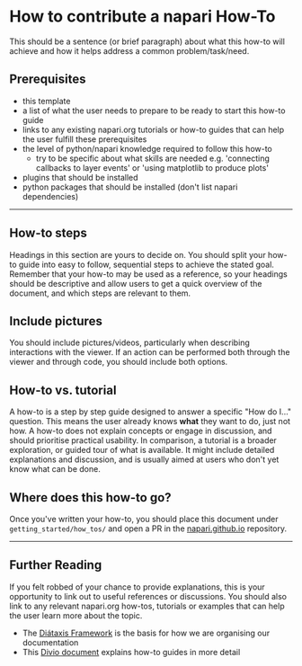 # How to contribute a napari How-To

This should be a sentence (or brief paragraph) about what this how-to will achieve and how it helps address a common problem/task/need.

## Prerequisites

- this template
- a list of what the user needs to prepare to be ready to start this how-to guide 
- links to any existing napari.org tutorials or how-to guides that can help the user fulfill these prerequisites
- the level of python/napari knowledge required to follow this how-to
    - try to be specific about what skills are needed e.g. 
    'connecting callbacks to layer events' or 'using matplotlib to produce plots'
- plugins that should be installed
- python packages that should be installed (don't list napari dependencies)

***

## How-to steps

Headings in this section are yours to decide on. You should split your how-to guide into easy to follow, sequential steps to achieve the stated goal. Remember that your how-to may be used as a reference, so your headings should be descriptive and allow users to get a quick overview of the document, and which steps are relevant to them.

## Include pictures

You should include pictures/videos, particularly when describing interactions with the viewer. If an action can be performed both through the viewer and through code, you should include both options.

## How-to vs. tutorial

A how-to is a step by step guide designed to answer a specific "How do I..." question. This means the user already knows **what** they want to do, just not how. A how-to does not explain concepts or engage in discussion, and should prioritise practical usability. In comparison, a tutorial is a broader exploration, or guided tour of what is available. It might include detailed explanations and discussion, and is usually aimed at users who don't yet know what can be done.

## Where does this how-to go?

Once you've written your how-to, you should place this document under `getting_started/how_tos/` and open a PR in the [napari.github.io](https://github.com/napari/napari.github.io) repository.

***

## Further Reading

If you felt robbed of your chance to provide explanations, this is your opportunity to link out to useful references or discussions. You should also link to any relevant napari.org how-tos, tutorials or examples that can help the user learn more about the topic.

- The [Diátaxis Framework](https://diataxis.fr/) is the basis for how we are organising our documentation
- This [Divio document](https://documentation.divio.com/how-to-guides/) explains how-to guides in more detail
